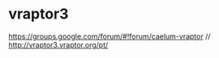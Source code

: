 # vraptor3

https://groups.google.com/forum/#!forum/caelum-vraptor // 
http://vraptor3.vraptor.org/pt/
